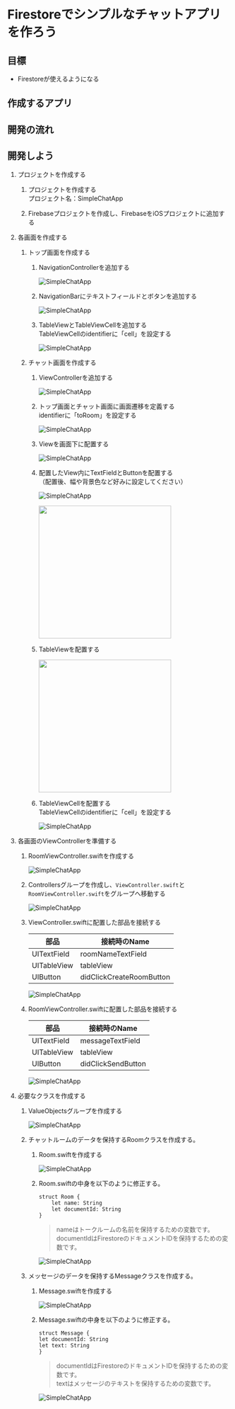 # Firestoreでシンプルなチャットアプリを作ろう

## 目標
- Firestoreが使えるようになる

## 作成するアプリ

## 開発の流れ

## 開発しよう
1. プロジェクトを作成する

	1. プロジェクトを作成する  
	プロジェクト名：SimpleChatApp
	
	2. Firebaseプロジェクトを作成し、FirebaseをiOSプロジェクトに追加する

2. 各画面を作成する
	
	1. トップ画面を作成する
		
		1. NavigationControllerを追加する
			
			![SimpleChatApp](./img/SimpleChatApp01.gif)
			
		2. NavigationBarにテキストフィールドとボタンを追加する

			![SimpleChatApp](./img/SimpleChatApp02.gif)
			
		3. TableViewとTableViewCellを追加する  
		TableViewCellのidentifierに「cell」を設定する
		
			![SimpleChatApp](./img/SimpleChatApp03.gif)
	
	2. チャット画面を作成する
		
		1. ViewControllerを追加する
			
			![SimpleChatApp](./img/SimpleChatApp04.png)
			
		2. トップ画面とチャット画面に画面遷移を定義する  
		identifierに「toRoom」を設定する
			
			![SimpleChatApp](./img/SimpleChatApp05.gif)
			
		3. Viewを画面下に配置する

			![SimpleChatApp](./img/SimpleChatApp06.gif)
		
		4. 配置したView内にTextFieldとButtonを配置する  
		（配置後、幅や背景色など好みに設定してください）
		
			![SimpleChatApp](./img/SimpleChatApp07.gif)
			
			<img src="./img/SimpleChatApp08.png" width="300px">

		5. TableViewを配置する

			<img src="./img/SimpleChatApp11.png" width="300px">

		6. TableViewCellを配置する  
		TableViewCellのidentifierに「cell」を設定する

			![SimpleChatApp](./img/SimpleChatApp26.png)

3. 各画面のViewControllerを準備する
	
	1. RoomViewController.swiftを作成する	

		![SimpleChatApp](./img/SimpleChatApp08.gif)

	2. Controllersグループを作成し、```ViewController.swift```と```RoomViewController.swift```をグループへ移動する

		![SimpleChatApp](./img/SimpleChatApp09.gif)

	3. ViewController.swiftに配置した部品を接続する  
	
		|部品|接続時のName|
		|---|---|
		|UITextField|roomNameTextField|
		|UITableView|tableView|
		|UIButton|didClickCreateRoomButton|

		![SimpleChatApp](./img/SimpleChatApp10.png)

	4. RoomViewController.swiftに配置した部品を接続する  
	
		|部品|接続時のName|
		|---|---|
		|UITextField|messageTextField|
		|UITableView|tableView|
		|UIButton|didClickSendButton|

		![SimpleChatApp](./img/SimpleChatApp12.png)

4. 必要なクラスを作成する

	1. ValueObjectsグループを作成する

		![SimpleChatApp](./img/SimpleChatApp13.png)

	2. チャットルームのデータを保持するRoomクラスを作成する。

		1. Room.swiftを作成する

			![SimpleChatApp](./img/SimpleChatApp14.png)

		2. Room.swiftの中身を以下のように修正する。

			```
			struct Room {
				let name: String
				let documentId: String
			}
			```

			> nameはトークルームの名前を保持するための変数です。  
			> documentIdはFirestoreのドキュメントIDを保持するための変数です。

			![SimpleChatApp](./img/SimpleChatApp15.png)

	3. メッセージのデータを保持するMessageクラスを作成する。

		1. Message.swiftを作成する

			![SimpleChatApp](./img/SimpleChatApp16.png)

		2. Message.swiftの中身を以下のように修正する。

			```
			struct Message {
    		let documentId: String
    		let text: String
			}

			```

			> documentIdはFirestoreのドキュメントIDを保持するための変数です。  
			> textはメッセージのテキストを保持するための変数です。  

			![SimpleChatApp](./img/SimpleChatApp17.png)